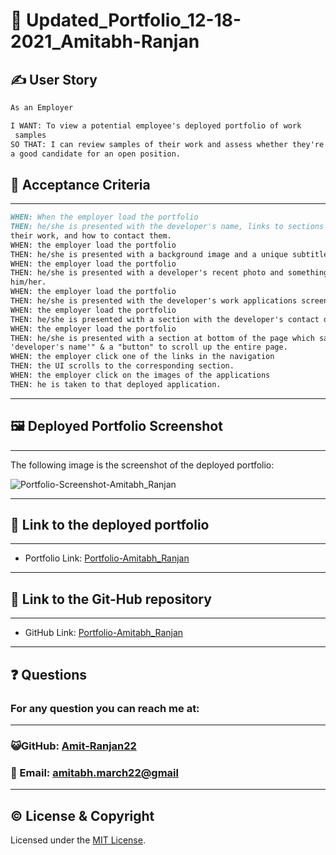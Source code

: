 # 🧮 Updated_Portfolio_12-18-2021_Amitabh-Ranjan

## ✍️ User Story

```md
As an Employer

I WANT: To view a potential employee's deployed portfolio of work  
 samples
SO THAT: I can review samples of their work and assess whether they're
a good candidate for an open position.
```

## 🤝 Acceptance Criteria

---

```md
WHEN: When the employer load the portfolio
THEN: he/she is presented with the developer's name, links to sections about them,
their work, and how to contact them.
WHEN: the employer load the portfolio
THEN: he/she is presented with a background image and a unique subtitle.
WHEN: the employer load the portfolio
THEN: he/she is presented with a developer's recent photo and something written about
him/her.
WHEN: the employer load the portfolio
THEN: he/she is presented with the developer's work applications screen-shots.
WHEN: the employer load the portfolio
THEN: he/she is presented with a section with the developer's contact details.
WHEN: the employer load the portfolio
THEN: he/she is presented with a section at bottom of the page which says "created by:
'developer's name'" & a "button" to scroll up the entire page.
WHEN: the employer click one of the links in the navigation
THEN: the UI scrolls to the corresponding section.
WHEN: the employer click on the images of the applications
THEN: he is taken to that deployed application.
```

---

## 🖼️ Deployed Portfolio Screenshot

---

The following image is the screenshot of the deployed portfolio:

![Portfolio-Screenshot-Amitabh_Ranjan](./images/deployed-portfolio-pic1.png)

---

## 🔌 Link to the deployed portfolio

---

- Portfolio Link: [Portfolio-Amitabh_Ranjan](https://developer-tech-blog.herokuapp.com/)

---

## 🔌 Link to the Git-Hub repository

---

- GitHub Link: [
  Portfolio-Amitabh_Ranjan](https://github.com/Amit-Ranjan22/Updated_Portfolio_12-18-2021_Amitabh-Ranjan.git)

---

<h2 id='questions'>❓ Questions</h2>

<h3>For any question you can reach me at:</h3>

---

<h3>😺GitHub: <a href='https://github.com/Amit-Ranjan22'>Amit-Ranjan22</a></h3>

<h3>📩 Email: <a href='https://mail.google.com/'>amitabh.march22@gmail</a></h3>

---

## ©️ License & Copyright

Licensed under the [MIT License](License-Copyright/LICENSE).
